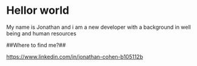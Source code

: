# Hellor world #

My name is Jonathan and i am a new developer with a background in well being and human resources


##Where to find me?##

https://www.linkedin.com/in/jonathan-cohen-b105112b
